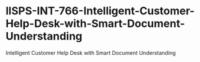 # llSPS-INT-766-Intelligent-Customer-Help-Desk-with-Smart-Document-Understanding
Intelligent Customer Help Desk with Smart Document Understanding
